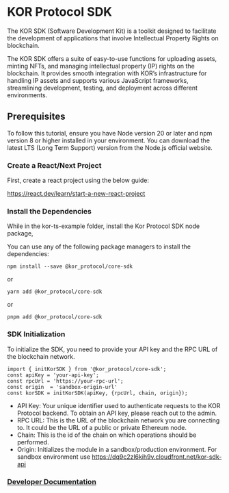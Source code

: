 # KOR Protocol SDK

The KOR SDK (Software Development Kit) is a toolkit designed to facilitate the development of applications that involve Intellectual Property Rights on blockchain.

The KOR SDK offers a suite of easy-to-use functions for uploading assets, minting NFTs, and managing intellectual property (IP) rights on the blockchain. It provides smooth integration with KOR’s infrastructure for handling IP assets and supports various JavaScript frameworks, streamlining development, testing, and deployment across different environments.

## Prerequisites

To follow this tutorial, ensure you have Node version 20 or later and npm version 8 or higher installed in your environment. You can download the latest LTS (Long Term Support) version from the Node.js official website.

### Create a React/Next Project

First, create a react project using the below guide:

https://react.dev/learn/start-a-new-react-project

### Install the Dependencies

While in the kor-ts-example folder, install the Kor Protocol SDK node package,

You can use any of the following package managers to install the dependencies:

`npm install --save @kor_protocol/core-sdk`

or

`yarn add @kor_protocol/core-sdk`

or

`pnpm add @kor_protocol/core-sdk`

### SDK Initialization

To initialize the SDK, you need to provide your API key and the RPC URL of the blockchain network.

```React
import { initKorSDK } from '@kor_protocol/core-sdk';
const apiKey = 'your-api-key';
const rpcUrl = 'https://your-rpc-url';
const origin  = 'sandbox-origin-url'
const korSDK = initKorSDK(apiKey, {rpcUrl, chain, origin});
```

- API Key: Your unique identifier used to authenticate requests to the KOR Protocol backend. To obtain an API key, please reach out to the admin.
- RPC URL: This is the URL of the blockchain network you are connecting to. It could be the URL of a public or private Ethereum node.
- Chain: This is the id of the chain on which operations should be performed.
- Origin: Initializes the module in a sandbox/production environment. For sandbox environment use https://dq9c2zl6kih9v.cloudfront.net/kor-sdk-api

### [Developer Documentation](https://docs.korprotocol.io/sdk-reference)

